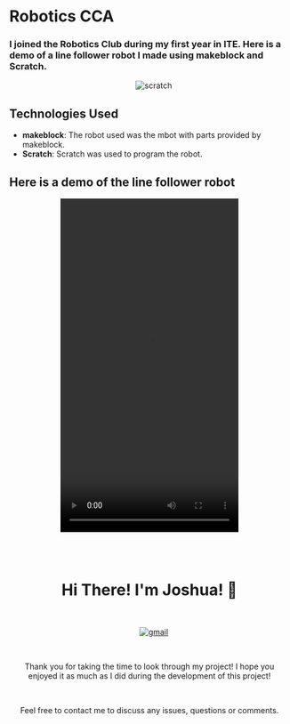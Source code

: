 # Robotics CCA
### I joined the Robotics Club during my first year in ITE. Here is a demo of a line follower robot I made using makeblock and Scratch.

<p align="center">
    <img src="https://img.shields.io/badge/Scratch-20232A?style=for-the-badge&logo=scratch&logoColor=4D97FF" alt="scratch" />
</p>

## Technologies Used
* **makeblock**: The robot used was the mbot with parts provided by makeblock.
* **Scratch**: Scratch was used to program the robot.


## Here is a demo of the line follower robot
<p align="center">
<video src="./linefollowerdemo.mp4" width="320" height="600" controls></video>
</p>

<p align="center">
  <br />
  <h1 align="center">Hi There! I'm Joshua! &#128075;</h1>
    <p align="center">
      <a href="mailto:joshchan09090@gmail.com"><img src="https://img.shields.io/badge/gmail-FAF9F6?style=for-the-badge&logo=gmail" alt="gmail" /></a>
  </p>
  <p align="center">Thank you for taking the time to look through my project! I hope you enjoyed it as much as I did during the development of this project!</p>
  <p align="center">Feel free to contact me to discuss any issues, questions or comments.</p>
</p>